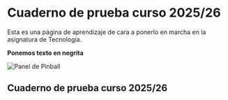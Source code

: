 # Cuaderno de prueba curso 2025/26
Esta es una página de aprendizaje de cara a ponerlo en marcha en la asignatura de Tecnología.

**Ponemos texto en negrita**

![Panel de Pinball](imagenes/CopiaPinball.jpg)

## Cuaderno de prueba curso 2025/26
